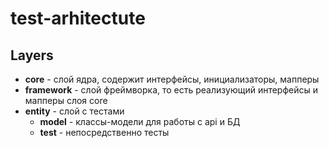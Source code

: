 # test-arhitectute


## Layers

- **core** - слой ядра, содержит интерфейсы, инициализаторы, мапперы
- **framework** - слой фреймворка, то есть реализующий интерфейсы и мапперы слоя core
- **entity** - слой с тестами
  - **model** - классы-модели для работы с api и БД
  - **test** - непосредственно тесты

